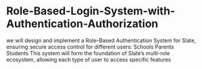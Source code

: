 # Role-Based-Login-System-with-Authentication-Authorization
we will design and implement a Role-Based Authentication System for Slate, ensuring secure access control for different users: Schools Parents Students This system will form the foundation of Slate’s multi-role ecosystem, allowing each type of user to access specific features

